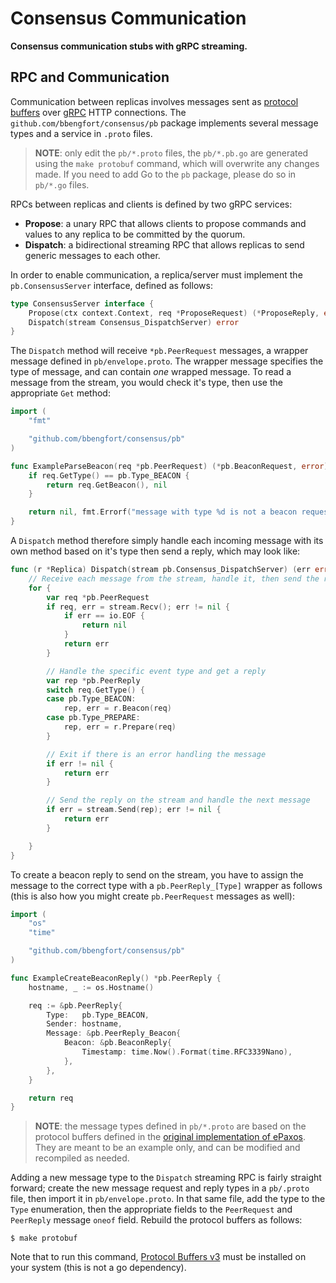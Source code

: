 # Consensus Communication

**Consensus communication stubs with gRPC streaming.**

## RPC and Communication

Communication between replicas involves messages sent as [protocol buffers](https://developers.google.com/protocol-buffers/docs/proto3) over [gRPC](https://grpc.io/docs/quickstart/go.html) HTTP connections. The `github.com/bbengfort/consensus/pb` package implements several message types and a service in `.proto` files.

> **NOTE**: only edit the `pb/*.proto` files, the `pb/*.pb.go` are generated using the `make protobuf` command, which will overwrite any changes made. If you need to add Go to the `pb` package, please do so in `pb/*.go` files.

RPCs between replicas and clients is defined by two gRPC services:

- **Propose**: a unary RPC that allows clients to propose commands and values to any replica to be committed by the quorum.
- **Dispatch**: a bidirectional streaming RPC that allows replicas to send generic messages to each other.

In order to enable communication, a replica/server must implement the `pb.ConsensusServer` interface, defined as follows:

```go
type ConsensusServer interface {
	Propose(ctx context.Context, req *ProposeRequest) (*ProposeReply, error)
	Dispatch(stream Consensus_DispatchServer) error
}
```

The `Dispatch` method will receive `*pb.PeerRequest` messages, a wrapper message defined in `pb/envelope.proto`. The wrapper message specifies the type of message, and can contain _one_ wrapped message. To read a message from the stream, you would check it's type, then use the appropriate `Get` method:

```go
import (
	"fmt"

	"github.com/bbengfort/consensus/pb"
)

func ExampleParseBeacon(req *pb.PeerRequest) (*pb.BeaconRequest, error) {
	if req.GetType() == pb.Type_BEACON {
		return req.GetBeacon(), nil
	}

	return nil, fmt.Errorf("message with type %d is not a beacon request", req.GetType())
}
```

A `Dispatch` method therefore simply handle each incoming message with its own method based on it's type then send a reply, which may look like:

```go
func (r *Replica) Dispatch(stream pb.Consensus_DispatchServer) (err error) {
	// Receive each message from the stream, handle it, then send the reply.
	for {
		var req *pb.PeerRequest
		if req, err = stream.Recv(); err != nil {
			if err == io.EOF {
				return nil
			}
			return err
		}

		// Handle the specific event type and get a reply
		var rep *pb.PeerReply
		switch req.GetType() {
		case pb.Type_BEACON:
			rep, err = r.Beacon(req)
		case pb.Type_PREPARE:
			rep, err = r.Prepare(req)
		}

		// Exit if there is an error handling the message
		if err != nil {
			return err
		}

		// Send the reply on the stream and handle the next message
		if err = stream.Send(rep); err != nil {
			return err
		}

	}
}
```

To create a beacon reply to send on the stream, you have to assign the message to the correct type with a `pb.PeerReply_[Type]` wrapper as follows (this is also how you might create `pb.PeerRequest` messages as well):

```go
import (
	"os"
	"time"

	"github.com/bbengfort/consensus/pb"
)

func ExampleCreateBeaconReply() *pb.PeerReply {
	hostname, _ := os.Hostname()

	req := &pb.PeerReply{
		Type:   pb.Type_BEACON,
		Sender: hostname,
		Message: &pb.PeerReply_Beacon{
			Beacon: &pb.BeaconReply{
				Timestamp: time.Now().Format(time.RFC3339Nano),
			},
		},
	}

	return req
}
```

> **NOTE**: the message types defined in `pb/*.proto` are based on the protocol buffers defined in the [original implementation of ePaxos](https://github.com/efficient/epaxos). They are meant to be an example only, and can be modified and recompiled as needed.

Adding a new message type to the `Dispatch` streaming RPC is fairly straight forward; create the new message request and reply types in a `pb/.proto` file, then import it in `pb/envelope.proto`. In that same file, add the type to the `Type` enumeration, then the appropriate fields to the `PeerRequest` and `PeerReply` message `oneof` field. Rebuild the protocol buffers as follows:

```
$ make protobuf
```

Note that to run this command, [Protocol Buffers v3](https://grpc.io/docs/quickstart/go.html#install-protocol-buffers-v3) must be installed on your system (this is not a go dependency).

